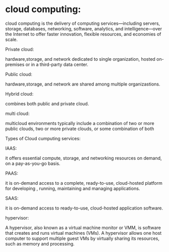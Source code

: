 # cloud computing:

cloud computing is the delivery of computing services—including servers, storage, databases, networking, software,
analytics, and intelligence—over the Internet to offer faster innovation, flexible resources, and economies of scale.

Private cloud:

hardware,storage, and network dedicated to single organization,
hosted on-premises or in a third-party data center.


Public cloud:

hardware,storage, and network are shared among multiple organizastions.

Hybrid cloud:

combines both public and private cloud.


multi cloud:

multicloud environments typically include a combination of two or more public clouds, two or more private clouds, 
or some combination of both

Types of Cloud cumputing services:

IAAS:

it offers essential compute, storage, and networking resources on demand, on a pay-as-you-go basis.

PAAS:

it is on-demand access to a complete, ready-to-use, cloud-hosted platform for developing
, running, maintaining and managing applications.

SAAS:

it is on-demand access to ready-to-use, cloud-hosted application software.

hypervisor:

A hypervisor, also known as a virtual machine monitor or VMM, is software that creates and runs virtual machines (VMs). 
A hypervisor allows one host computer to support multiple guest VMs by virtually sharing its resources, such as memory and processing.



